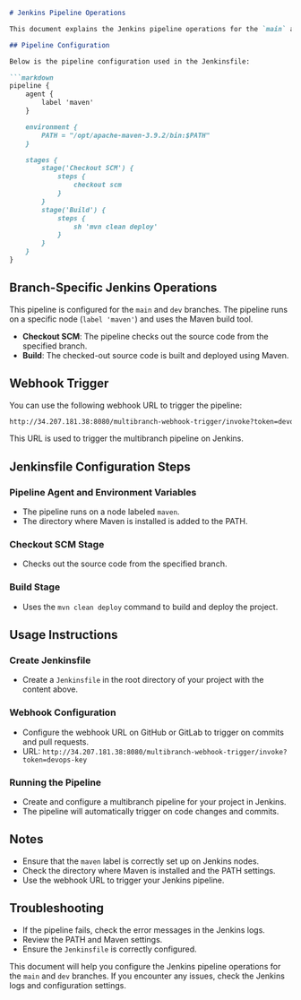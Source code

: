 
```markdown
# Jenkins Pipeline Operations

This document explains the Jenkins pipeline operations for the `main` and `dev` branches.

## Pipeline Configuration

Below is the pipeline configuration used in the Jenkinsfile:

```markdown
pipeline {
    agent {
        label 'maven'
    }

    environment {
        PATH = "/opt/apache-maven-3.9.2/bin:$PATH"
    }

    stages {
        stage('Checkout SCM') {
            steps {
                checkout scm
            }
        }
        stage('Build') {
            steps {
                sh 'mvn clean deploy'
            }
        }
    }
}
```

## Branch-Specific Jenkins Operations

This pipeline is configured for the `main` and `dev` branches. The pipeline runs on a specific node (`label 'maven'`) and uses the Maven build tool.

- **Checkout SCM**: The pipeline checks out the source code from the specified branch.
- **Build**: The checked-out source code is built and deployed using Maven.

## Webhook Trigger

You can use the following webhook URL to trigger the pipeline:

```markdown
http://34.207.181.38:8080/multibranch-webhook-trigger/invoke?token=devops-key
```

This URL is used to trigger the multibranch pipeline on Jenkins.

## Jenkinsfile Configuration Steps

### Pipeline Agent and Environment Variables

- The pipeline runs on a node labeled `maven`.
- The directory where Maven is installed is added to the PATH.

### Checkout SCM Stage

- Checks out the source code from the specified branch.

### Build Stage

- Uses the `mvn clean deploy` command to build and deploy the project.

## Usage Instructions

### Create Jenkinsfile

- Create a `Jenkinsfile` in the root directory of your project with the content above.

### Webhook Configuration

- Configure the webhook URL on GitHub or GitLab to trigger on commits and pull requests.
- URL: `http://34.207.181.38:8080/multibranch-webhook-trigger/invoke?token=devops-key`

### Running the Pipeline

- Create and configure a multibranch pipeline for your project in Jenkins.
- The pipeline will automatically trigger on code changes and commits.

## Notes

- Ensure that the `maven` label is correctly set up on Jenkins nodes.
- Check the directory where Maven is installed and the PATH settings.
- Use the webhook URL to trigger your Jenkins pipeline.

## Troubleshooting

- If the pipeline fails, check the error messages in the Jenkins logs.
- Review the PATH and Maven settings.
- Ensure the `Jenkinsfile` is correctly configured.

This document will help you configure the Jenkins pipeline operations for the `main` and `dev` branches. If you encounter any issues, check the Jenkins logs and configuration settings.


